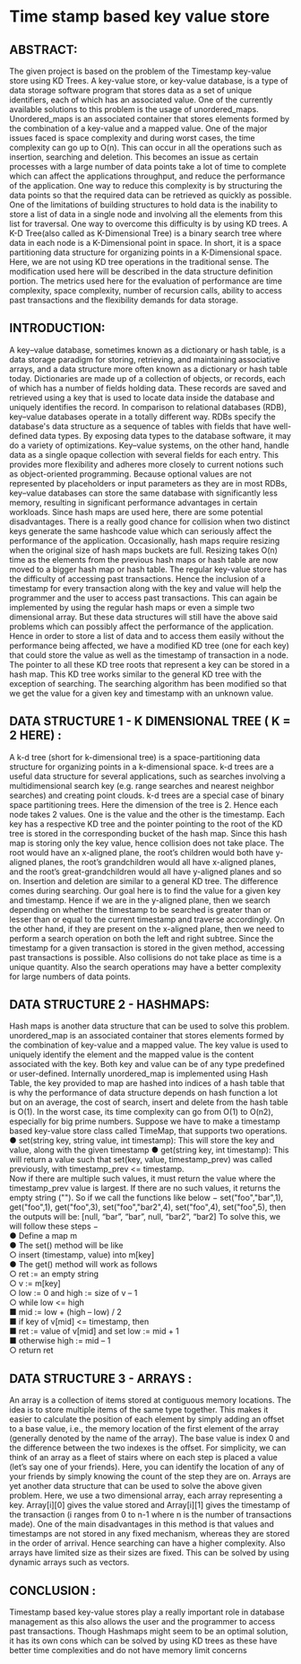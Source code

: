 # Time stamp based key value store
## ABSTRACT:
The given project is based on the problem of the Timestamp key-value
store using KD Trees. A key-value store, or key-value database, is a type of
data storage software program that stores data as a set of unique
identifiers, each of which has an associated value. One of the currently
available solutions to this problem is the usage of unordered_maps.
Unordered_maps is an associated container that stores elements formed
by the combination of a key-value and a mapped value. One of the major
issues faced is space complexity and during worst cases, the time
complexity can go up to O(n). This can occur in all the operations such as
insertion, searching and deletion. This becomes an issue as certain
processes with a large number of data points take a lot of time to
complete which can affect the applications throughput, and reduce the
performance of the application. One way to reduce this complexity is by
structuring the data points so that the required data can be retrieved as
quickly as possible. One of the limitations of building structures to hold
data is the inability to store a list of data in a single node and involving all
the elements from this list for traversal. One way to overcome this difficulty
is by using KD trees. A K-D Tree(also called as K-Dimensional Tree) is a
binary search tree where data in each node is a K-Dimensional point in
space. In short, it is a space partitioning data structure for organizing
points in a K-Dimensional space. Here, we are not using KD tree operations
in the traditional sense. The modification used here will be described in the
data structure definition portion. The metrics used here for the evaluation
of performance are time complexity, space complexity, number of
recursion calls, ability to access past transactions and the flexibility
demands for data storage.
## INTRODUCTION:
A key–value database, sometimes known as a dictionary or hash table, is a
data storage paradigm for storing, retrieving, and maintaining associative
arrays, and a data structure more often known as a dictionary or hash
table today. Dictionaries are made up of a collection of objects, or records,
each of which has a number of fields holding data. These records are
saved and retrieved using a key that is used to locate data inside the
database and uniquely identifies the record.
In comparison to relational databases (RDB), key–value databases operate
in a totally different way. RDBs specify the database's data structure as a
sequence of tables with fields that have well-defined data types. By
exposing data types to the database software, it may do a variety of
optimizations. Key–value systems, on the other hand, handle data as a
single opaque collection with several fields for each entry. This provides
more flexibility and adheres more closely to current notions such as
object-oriented programming. Because optional values are not
represented by placeholders or input parameters as they are in most
RDBs, key–value databases can store the same database with significantly
less memory, resulting in significant performance advantages in certain
workloads.
Since hash maps are used here, there are some potential disadvantages.
There is a really good chance for collision when two distinct keys generate
the same hashcode value which can seriously affect the performance of
the application. Occasionally, hash maps require resizing when the
original size of hash maps buckets are full. Resizing takes O(n) time as the
elements from the previous hash maps or hash table are now moved to a
bigger hash map or hash table.
The regular key-value store has the difficulty of accessing past
transactions. Hence the inclusion of a timestamp for every transaction
along with the key and value will help the programmer and the user to
access past transactions. This can again be implemented by using the
regular hash maps or even a simple two dimensional array. But these data
structures will still have the above said problems which can possibly affect
the performance of the application.
Hence in order to store a list of data and to access them easily without the
performance being affected, we have a modified KD tree (one for each key)
that could store the value as well as the timestamp of transaction in a
node. The pointer to all these KD tree roots that represent a key can be
stored in a hash map.
This KD tree works similar to the general KD tree with the exception of
searching. The searching algorithm has been modified so that we get the
value for a given key and timestamp with an unknown value.

## DATA STRUCTURE 1 - K DIMENSIONAL TREE ( K = 2 HERE) :
A k-d tree (short for k-dimensional tree) is a space-partitioning data
structure for organizing points in a k-dimensional space. k-d trees are a
useful data structure for several applications, such as searches involving a
multidimensional search key (e.g. range searches and nearest neighbor
searches) and creating point clouds. k-d trees are a special case of binary
space partitioning trees.
Here the dimension of the tree is 2. Hence each node takes 2 values. One is
the value and the other is the timestamp. Each key has a respective KD
tree and the pointer pointing to the root of the KD tree is stored in the
corresponding bucket of the hash map. Since this hash map is storing only
the key value, hence collision does not take place.
The root would have an x-aligned plane, the root’s children would both
have y-aligned planes, the root’s grandchildren would all have x-aligned
planes, and the root’s great-grandchildren would all have y-aligned planes
and so on.
Insertion and deletion are similar to a general KD tree. The difference
comes during searching. Our goal here is to find the value for a given key
and timestamp. Hence if we are in the y-aligned plane, then we search
depending on whether the timestamp to be searched is greater than or
lesser than or equal to the current timestamp and traverse accordingly.
On the other hand, if they are present on the x-aligned plane, then we
need to perform a search operation on both the left and right subtree.
Since the timestamp for a given transaction is stored in the given method,
accessing past transactions is possible. Also collisions do not take place
as time is a unique quantity. Also the search operations may have a better
complexity for large numbers of data points.

## DATA STRUCTURE 2 - HASHMAPS:
Hash maps is another data structure that can be used to solve this
problem. unordered_map is an associated container that stores elements
formed by the combination of key-value and a mapped value. The key
value is used to uniquely identify the element and the mapped value is the
content associated with the key. Both key and value can be of any type
predefined or user-defined.
Internally unordered_map is implemented using Hash Table, the key
provided to map are hashed into indices of a hash table that is why the
performance of data structure depends on hash function a lot but on an
average, the cost of search, insert and delete from the hash table is O(1). In
the worst case, its time complexity can go from O(1) to O(n2), especially for
big prime numbers.
Suppose we have to make a timestamp based key-value store class called
TimeMap, that supports two operations. <br>
● set(string key, string value, int timestamp): This will store the key and <br>
value, along with the given timestamp
● get(string key, int timestamp): This will return a value such that
set(key, value, timestamp_prev) was called previously, with
timestamp_prev <= timestamp. <br>
Now if there are multiple such values, it must return the value where the
timestamp_prev value is largest. If there are no such values, it returns the
empty string (""). So if we call the functions like below −
set("foo","bar",1), get("foo",1), get("foo",3), set("foo","bar2",4), set("foo",4), set("foo",5),
then the outputs will be: [null, “bar”, “bar”, null, “bar2”, “bar2]
To solve this, we will follow these steps −
<br>● Define a map m <br>
● The set() method will be like <br>
○ insert (timestamp, value) into m[key] <br>
● The get() method will work as follows <br>
○ ret := an empty string <br>
○ v := m[key] <br>
○ low := 0 and high := size of v – 1 <br>
○ while low <= high <br>
■ mid := low + (high – low) / 2 <br>
■ if key of v[mid] <= timestamp, then <br>
■ ret := value of v[mid] and set low := mid + 1 <br>
■ otherwise high := mid – 1 <br>
○ return ret <br>

## DATA STRUCTURE 3 - ARRAYS :
An array is a collection of items stored at contiguous memory locations.
The idea is to store multiple items of the same type together. This makes it
easier to calculate the position of each element by simply adding an offset
to a base value, i.e., the memory location of the first element of the array
(generally denoted by the name of the array). The base value is index 0 and
the difference between the two indexes is the offset.
For simplicity, we can think of an array as a fleet of stairs where on each
step is placed a value (let’s say one of your friends). Here, you can identify
the location of any of your friends by simply knowing the count of the step
they are on.
Arrays are yet another data structure that can be used to solve the above
given problem. Here, we use a two dimensional array, each array
representing a key. Array[i][0] gives the value stored and Array[i][1] gives the
timestamp of the transaction (i ranges from 0 to n-1 where n is the number
of transactions made). One of the main disadvantages in this method is
that values and timestamps are not stored in any fixed mechanism,
whereas they are stored in the order of arrival. Hence searching can have
a higher complexity. Also arrays have limited size as their sizes are fixed.
This can be solved by using dynamic arrays such as vectors.

## CONCLUSION :
Timestamp based key-value stores play a really important role in database
management as this also allows the user and the programmer to access
past transactions. Though Hashmaps might seem to be an optimal
solution, it has its own cons which can be solved by using KD trees as these
have better time complexities and do not have memory limit concerns
